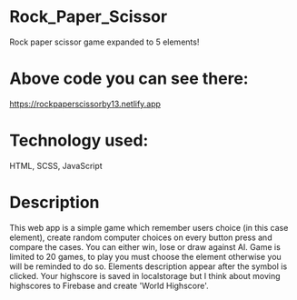 # Rock_Paper_Scissor
Rock paper scissor game expanded to 5 elements!

# Above code you can see there:
https://rockpaperscissorby13.netlify.app

# Technology used:
HTML, SCSS, JavaScript

# Description
This web app is a simple game which remember users choice (in this case element),
create random computer choices on every button press and compare the cases.
You can either win, lose or draw against AI.
Game is limited to 20 games, to play you must choose the element otherwise you will be reminded to do so.
Elements description appear after the symbol is clicked.
Your highscore is saved in localstorage but I think about moving highscores to Firebase and create 'World Highscore'.
